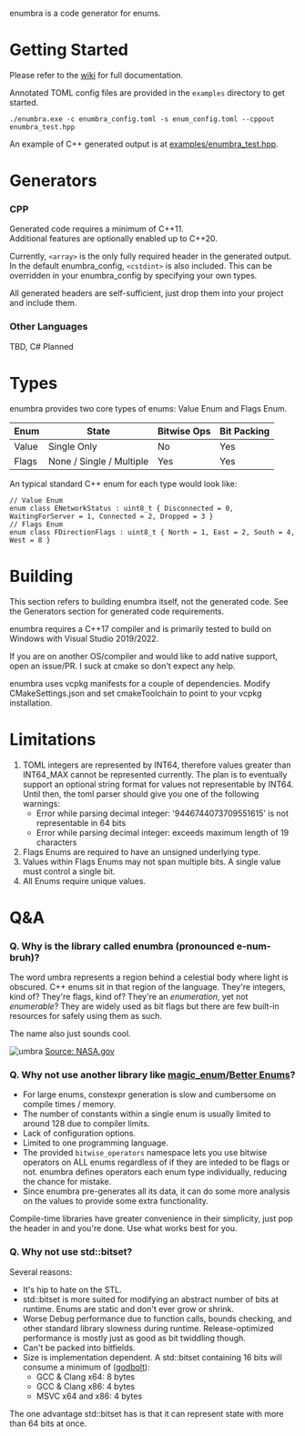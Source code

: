enumbra is a code generator for enums.

# Getting Started
Please refer to the [wiki](https://github.com/Scaless/enumbra/wiki) for full documentation.

Annotated TOML config files are provided in the `examples` directory to get started.
```
./enumbra.exe -c enumbra_config.toml -s enum_config.toml --cppout enumbra_test.hpp
```
An example of C++ generated output is at [examples/enumbra_test.hpp](/examples/enumbra_test.hpp).

# Generators

### CPP
Generated code requires a minimum of C++11.  
Additional features are optionally enabled up to C++20.  

Currently, `<array>` is the only fully required header in the generated output.  
In the default enumbra_config, `<cstdint>` is also included. This can be overridden in your enumbra_config by specifying your own types.  

All generated headers are self-sufficient, just drop them into your project and include them.

### Other Languages
TBD, C# Planned

# Types
enumbra provides two core types of enums: Value Enum and Flags Enum.  

| Enum | State | Bitwise Ops | Bit Packing |
| --- | --- | --- | --- |
| Value | Single Only | No | Yes |
| Flags | None / Single / Multiple | Yes | Yes |

An typical standard C++ enum for each type would look like: 

```
// Value Enum
enum class ENetworkStatus : uint8_t { Disconnected = 0, WaitingForServer = 1, Connected = 2, Dropped = 3 }
// Flags Enum
enum class FDirectionFlags : uint8_t { North = 1, East = 2, South = 4, West = 8 }
```

# Building
This section refers to building enumbra itself, not the generated code. See the Generators section for generated code requirements.

enumbra requires a C++17 compiler and is primarily tested to build on Windows with Visual Studio 2019/2022. 

If you are on another OS/compiler and would like to add native support, open an issue/PR. I suck at cmake so don't expect any help.

enumbra uses vcpkg manifests for a couple of dependencies. Modify CMakeSettings.json and set cmakeToolchain to point to your vcpkg installation.

# Limitations
1. TOML integers are represented by INT64, therefore values greater than INT64_MAX cannot be represented currently. The plan is to eventually support an optional string format for values not representable by INT64. Until then, the toml parser should give you one of the following warnings:
	* Error while parsing decimal integer: '9446744073709551615' is not representable in 64 bits
	* Error while parsing decimal integer: exceeds maximum length of 19 characters
2. Flags Enums are required to have an unsigned underlying type.
3. Values within Flags Enums may not span multiple bits. A single value must control a single bit.
4. All Enums require unique values.

# Q&A
### Q. Why is the library called enumbra (pronounced e-num-bruh)?

The word umbra represents a region behind a celestial body where light is obscured.
C++ enums sit in that region of the language. They're integers, kind of? 
They're flags, kind of? They're an *enumeration*, yet not *enumerable*? 
They are widely used as bit flags but there are few built-in resources for safely using them as such.

The name also just sounds cool.

![umbra](https://www.nasa.gov/sites/default/files/umbra-penumbra.jpg)
[Source: NASA.gov](https://www.nasa.gov/audience/forstudents/k-4/stories/umbra-and-penumbra)

### Q. Why not use another library like [magic_enum](https://github.com/Neargye/magic_enum)/[Better Enums](http://aantron.github.io/better-enums/index.html)?

* For large enums, constexpr generation is slow and cumbersome on compile times / memory.
* The number of constants within a single enum is usually limited to around 128 due to compiler limits.
* Lack of configuration options.
* Limited to one programming language.
* The provided `bitwise_operators` namespace lets you use bitwise operators on ALL enums regardless of if they are inteded to be flags or not.
enumbra defines operators each enum type individually, reducing the chance for mistake.
* Since enumbra pre-generates all its data, it can do some more analysis on the values to provide some extra functionality.

Compile-time libraries have greater convenience in their simplicity, just pop the header in and you're done. Use what works best for you.

### Q. Why not use std::bitset?

Several reasons:
* It's hip to hate on the STL.
* std::bitset is more suited for modifying an abstract number of bits at runtime. Enums are static and don't ever grow or shrink.
* Worse Debug performance due to function calls, bounds checking, and other standard library slowness during runtime. Release-optimized performance is mostly just as good as bit twiddling though.
* Can't be packed into bitfields.
* Size is implementation dependent. A std::bitset containing 16 bits will consume a minimum of ([godbolt](https://godbolt.org/z/v3vxe9oYf)):
    * GCC & Clang x64: 8 bytes
    * GCC & Clang x86: 4 bytes
    * MSVC x64 and x86: 4 bytes

The one advantage std::bitset has is that it can represent state with more than 64 bits at once.
